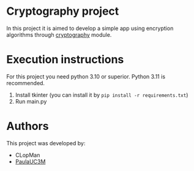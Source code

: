 # Cryptography project
In this project it is aimed to develop a simple app using encryption algorithms through [cryptography](https://cryptography.io/en/latest/) module. 

# Execution instructions
For this project you need python 3.10 or superior. Python 3.11 is recommended.
1. Install tkinter (you can install it by `pip install -r requirements.txt`)
2. Run main.py

# Authors 
This project was developed by: 
- CLopMan
- [PaulaUC3M](https://github.com/PaulaUc3m)

